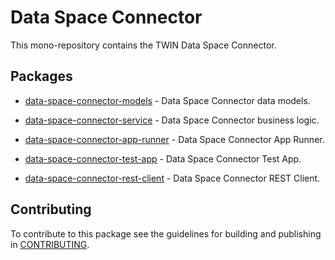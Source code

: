 # Data Space Connector

This mono-repository contains the TWIN Data Space Connector.

## Packages

- [data-space-connector-models](packages/data-space-connector-models/README.md) - Data Space Connector data models.
- [data-space-connector-service](packages/data-space-connector-service/README.md) - Data Space Connector business logic.
- [data-space-connector-app-runner](packages/data-space-connector-app-runner/README.md) - Data Space Connector App Runner.
- [data-space-connector-test-app](packages/data-space-connector-test-app/README.md) - Data Space Connector Test App.

- [data-space-connector-rest-client](packages/federated-catalogue-rest-client/README.md) - Data Space Connector REST Client.

## Contributing

To contribute to this package see the guidelines for building and publishing in [CONTRIBUTING](./CONTRIBUTING.md).

